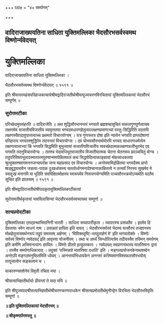 +++
title = "४० समर्पणम्"

+++


## वादिराजाख्ययतिना साधिता युक्तिमल्लिका भैदसौरभसर्वस्वमथ विष्णोर्न्यवेदयत्

# **युक्तिमल्लिका**

वादिराजाख्ययतिना साधिता युक्तिमल्लिका ।

भैदसौरभसर्वस्वमथ विष्णोर्न्यवेदयत् ॥ १५९१ ॥

इति श्रीमत्परमहंसपरिव्राजकाचार्यश्रीमद्वादिराजतीर्थश्रीमत्पूज्यचरणविरचितायां युक्तिमल्लिकायां भेदसौरभं सम्पूर्णम् ॥

### **सुरोत्तमटीका**

परिच्छेदमुपसंहरति ॥ वादिराजेति ॥ अथ शुद्धिसौरभानन्तरं भगवतो ब्रह्मशब्दसूचितं सकलगुणपूर्णत्वाख्य लक्षणमेव सजातीयविजातीय व्यावृत्ततया भगवदवधारणहेतुत्वाल्लक्षणप्रमाणाभ्यां वस्तु-सिद्धिरिति वदतापि लक्षणस्यैवादावुपात्तत्वाच्च प्रथमतो विचारयोग्यम् । यत्र गुणास्तत्र दोषा इति न्यायेन भगवति प्राप्तदोषाणां परिहाराय भगवतश्शुद्धिरेव तदनन्तरं विचारयोग्या । एवं चोभयसौरभार्थयोरपि भगवद साधारणधर्मत्वेन लक्षणत्वात्ताभ्यां किं भगवति सिद्धमिति बुभुत्सायां सजातीयविजातीय व्यवच्छेदात्मकलक्षणफलीभूतभेद एव भगवति तदनुविचारयोग्यः । ततश्च भेदावधिभूतसजातीय विजातीयात्मक चेतना चेतनरूप प्रपञ्चयितुं योग्यः । तदुपरिविषयभूतादस्मात्परमपुरुषान्ममापेक्षितफलं कथं सिद्ध्येदित्याकाङ्क्षायां मोक्षसाधकतया श्रुत्युक्तश्श्रवणमननजन्यापरोक्ष जन्य महाप्रसाद एव विचारयोग्यः । अन्तेस्वामिद्रोहितया भगवदैक्य प्राप्ते ष्षड्बुद्ध्यभावेन जडत्वा-पादक दुःखध्वंसस्य सततोर्ध्वगमनादेश्चानाकाक्षितत्वे न तत्सर्वं निरस्य सुखमेव मे स्याद्दुःखं मनागपि मा भूदिति सर्वापेक्षितमोक्षस्य स्वरूपमेव निरूपणयोग्यमिति पञ्चसौरभक्रमोऽप्यथेति वदतैव सूचित इति ज्ञातव्यम् ॥ १५९१ ॥

इति श्रीमद्वादिराजतीर्थश्रीपादकृतयुक्तिमल्लिकाटीकायां

सुरोत्तमतीर्थकृतायां भावविलासिन्यां भेदसौरभसर्वस्वव्याख्या सम्पूर्णा ॥

### **सत्यप्रमोदटीका**

युक्तिमल्लिका एतद्ग्रन्थाभिमानिनी भारती । साधिता सव्यापारीकृता । व्यापारश्च प्रसन्नतैव । इदमेव हि देवतायाः स्वेन साधनं नाम । प्रसन्नतां प्रापिता इति यावत् । भेदसौरभसर्वस्वं भेदस्य यत्सौरभं तज्ज्ञानस्य मोक्षहेतुत्वसमर्थनरूपं तद्रूपं समस्तम् अर्हणम् । ‘विविक्तदृष्टि-स्तदुतार्हणं मे’ इति भागवतोक्तेः । विष्णोः सर्वस्वं विष्णोर् न्यवेदयद् इति आवृत्त्या योजनीयम् । तथा च अर्घ्यं सिन्धोरित्यत्रेव तदीयस्यैव तस्मिन् समर्पणम् इति कर्मणि अभिमानत्यागः ज्ञापितः । विष्णोः प्रीतये इत्युपस्कारः । न्यवेदयत् स्वप्राणनाथस्य मातरिश्वनः द्वारा । तस्यैव समर्पणाधिकारात् । तदुक्तं ‘तस्मिन्नपो मातरिश्वा दधाति’ इति । मङ्गलप्रयोजनकेनाथशब्देन अन्तेऽपि मङ्गलमनुष्ठितमिति ध्येयम् । आनन्तर्याभिधायकेन अनन्तरं करिष्यमाणविश्वफलसौरभयोस् तत्पूजात्वेन सङ्कल्पनं च ।

यत्कारुण्यवशेनेयं विवृती रचिता मया ।

श्रीसत्याभिज्ञतीर्थार्याः प्रीयन्तां ते सदा मयि ॥

इति श्रीपूज्यपादश्रीसत्याभिज्ञतीर्थश्रीचरणचरणाराधकेन श्रीसत्यप्रमोदतीर्थमुनीन्द्रेण विरचिता भेदसौरभविवृतिः सम्पूर्णा ॥

**॥ इति युक्तिमल्लिकायां भेदसौरभम् ॥**

**॥ श्रीकृष्णार्पणमस्तु ॥**

